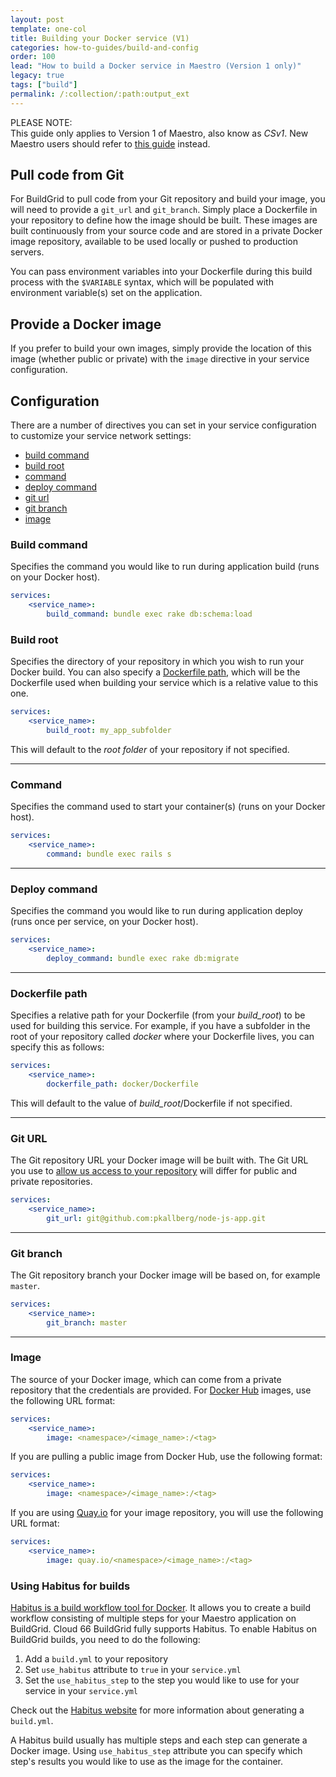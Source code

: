 ```yaml
---
layout: post
template: one-col
title: Building your Docker service (V1)
categories: how-to-guides/build-and-config
order: 100
lead: "How to build a Docker service in Maestro (Version 1 only)"
legacy: true
tags: ["build"]
permalink: /:collection/:path:output_ext
---
```


<div class="notice notice-danger">
<p>PLEASE NOTE:<br/> This guide only applies to Version 1 of Maestro, also know as <em>CSv1</em>. New Maestro users should refer to <a href="/maestro/how-to-guides/build-and-config/docker-service-configuration.html">this guide</a> instead. </p></div>

## Pull code from Git

For BuildGrid to pull code from your Git repository and build your image, you will need to provide a `git_url` and `git_branch`. Simply place a Dockerfile in your repository to define how the image should be built. These images are built continuously from your source code and are stored in a private Docker image repository, available to be used locally or pushed to production servers.

You can pass environment variables into your Dockerfile during this build process with the `$VARIABLE` syntax, which will be populated with environment variable(s) set on the application.

## Provide a Docker image

If you prefer to build your own images, simply provide the location of this image (whether public or private) with the `image` directive in your service configuration.


## Configuration

There are a number of directives you can set in your service configuration to customize your service network settings:

- [build command](#build-command)
- [build root](#build-root)
- [command](#command)
- [deploy command](#deploy-command)
- [git url](#git-url)
- [git branch](#git-branch)
- [image](#image)


### Build command

Specifies the command you would like to run during application build (runs on your Docker host).

```yaml
services:
    <service_name>:
        build_command: bundle exec rake db:schema:load
```

### Build root

Specifies the directory of your repository in which you wish to run your Docker build. You can also specify a [Dockerfile path](/maestro/how-to-guides/build-and-config/building-your-service.html#dockerfile_path), which will be the Dockerfile used when building your service which is a relative value to this one.

```yaml
services:
    <service_name>:
        build_root: my_app_subfolder
```

This will default to the _root folder_ of your repository if not specified.

* * *


### Command

Specifies the command used to start your container(s) (runs on your Docker host).

```yaml
services:
    <service_name>:
        command: bundle exec rails s
```

* * *


### Deploy command

Specifies the command you would like to run during application deploy (runs once per service, on your Docker host).

```yaml
services:
    <service_name>:
        deploy_command: bundle exec rake db:migrate
```

* * *


### Dockerfile path

Specifies a relative path for your Dockerfile (from your _build_root_) to be used for building this service. For example, if you have a subfolder in the root of your repository called _docker_ where your Dockerfile lives, you can specify this as follows:

```yaml
services:
    <service_name>:
        dockerfile_path: docker/Dockerfile
```

This will default to the value of _build_root_/Dockerfile if not specified.

* * *


### Git URL

The Git repository URL your Docker image will be built with. The Git URL you use to [allow us access to your repository](/{{page.collection}}/how-to-guides/common-tools/access-your-code.html) will differ for public and private repositories.

```yaml
services:
    <service_name>:
        git_url: git@github.com:pkallberg/node-js-app.git
```

* * *


### Git branch

The Git repository branch your Docker image will be based on, for example `master`.

```yaml
services:
    <service_name>:
        git_branch: master
```

* * *


### Image

The source of your Docker image, which can come from a private repository that the credentials are provided. For [Docker Hub](https://registry.hub.docker.com/) images, use the following URL format:

```yaml
services:
    <service_name>:
        image: <namespace>/<image_name>:/<tag>
```

If you are pulling a public image from Docker Hub, use the following format:

```yaml
services:
    <service_name>:
        image: <namespace>/<image_name>:/<tag>
```

If you are using [Quay.io](https://quay.io/) for your image repository, you will use the following URL format:

```yaml
services:
    <service_name>:
        image: quay.io/<namespace>/<image_name>:/<tag>
```


### Using Habitus for builds

[Habitus is a build workflow tool for Docker](http://www.habitus.io). It allows you to create a build workflow consisting of multiple steps for your Maestro application on BuildGrid. Cloud 66 BuildGrid fully supports Habitus. To enable Habitus on BuildGrid builds, you need to do the following:

1.  Add a `build.yml` to your repository
2.  Set `use_habitus` attribute to `true` in your `service.yml`
3.  Set the `use_habitus_step` to the step you would like to use for your service in your `service.yml`

Check out the [Habitus website](http://www.habitus.io) for more information about generating a `build.yml`.

A Habitus build usually has multiple steps and each step can generate a Docker image. Using `use_habitus_step` attribute you can specify which step's results you would like to use as the image for the container. 

